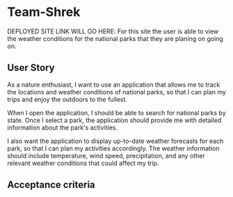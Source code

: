 # Team-Shrek
DEPLOYED SITE LINK WILL GO HERE: 
For this site the user is able to view the weather conditions for the national parks that they are planing on going on.  

## User Story 
As a nature enthusiast, I want to use an application that allows me to track the locations and weather conditions of national parks, so that I can plan my trips and enjoy the outdoors to the fullest.

When I open the application, I should be able to search for national parks by state. Once I select a park, the application should provide me with detailed information about the park's activities. 

I also want the application to display up-to-date weather forecasts for each park, so that I can plan my activities accordingly. The weather information should include temperature, wind speed, precipitation,
 and any other relevant weather conditions that could affect my trip.


## Acceptance criteria 



